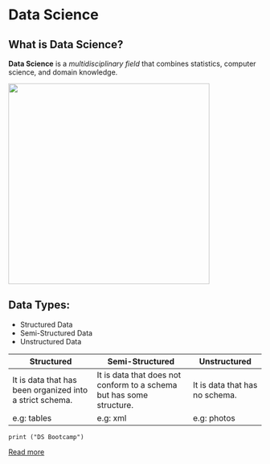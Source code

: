 # Data Science
## What is Data Science?

**Data Science** is a *multidisciplinary field* that combines statistics, computer science, and domain knowledge.

<img src="https://github.com/Tuwaiq-Data-Science-Bootcamp-V4/Markdown-Lab1/blob/baa0fcd59a13871b492ff2ba658d0080bb474e7e/DS.png" width="400" height="400" />

## Data Types:
- Structured Data
- Semi-Structured Data
- Unstructured Data


| Structured | Semi-Structured | Unstructured |
| ----------- | ----------- | ----------- |
| It is data that has been organized into a strict schema. | It is data that does not conform to a schema but has some structure. | It is data that has no schema. |
| e.g: tables | e.g: xml | e.g: photos |

```
print ("DS Bootcamp")
```

[Read more](https://en.wikipedia.org/wiki/Data_science”)
